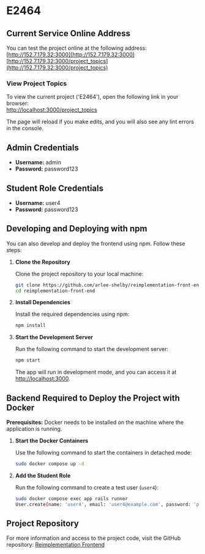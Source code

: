 
# E2464

## Current Service Online Address

You can test the project online at the following address:  
[http://152.7.179.32:3000](http://152.7.179.32:3000)
[http://152.7.179.32:3000/project_topics](http://152.7.179.32:3000/project_topics)

### View Project Topics

To view the current project ('E2464'), open the following link in your browser:  
[http://localhost:3000/project_topics](http://localhost:3000/project_topics)

The page will reload if you make edits, and you will also see any lint errors in the console.

## Admin Credentials

- **Username:** admin  
- **Password:** password123  

## Student Role Credentials

- **Username:** user4  
- **Password:** password123  

## Developing and Deploying with npm

You can also develop and deploy the frontend using npm. Follow these steps:

1. **Clone the Repository**

   Clone the project repository to your local machine:
   ```bash
   git clone https://github.com/arlee-shelby/reimplementation-front-end.git
   cd reimplementation-front-end
   ```

2. **Install Dependencies**

   Install the required dependencies using npm:
   ```bash
   npm install
   ```

3. **Start the Development Server**

   Run the following command to start the development server:
   ```bash
   npm start
   ```

   The app will run in development mode, and you can access it at [http://localhost:3000](http://localhost:3000).

## Backend Required to Deploy the Project with Docker

**Prerequisites:** Docker needs to be installed on the machine where the application is running.

1. **Start the Docker Containers**

   Use the following command to start the containers in detached mode:
   ```bash
   sudo docker compose up -d
   ```

2. **Add the Student Role**

   Run the following command to create a test user (`user4`):
   ```bash
   sudo docker compose exec app rails runner
   User.create(name: 'user4', email: 'user4@example.com', password: 'password123', full_name: 'user4', institution_id: 1, role_id: 5)
   ```

## Project Repository

For more information and access to the project code, visit the GitHub repository: [Reimplementation Frontend](https://github.com/arlee-shelby/reimplementation-front-end)
